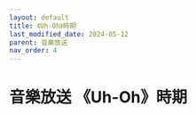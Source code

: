 ```yaml
---
layout: default
title: 《Uh-Oh》時期
last_modified_date: 2024-05-12
parent: 音樂放送
nav_order: 4
---
```


# 音樂放送 《Uh-Oh》時期
